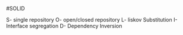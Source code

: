 #SOLID 

S- single repository
O- open/closed repository
L- liskov Substitution
I- Interface segregation
D- Dependency Inversion